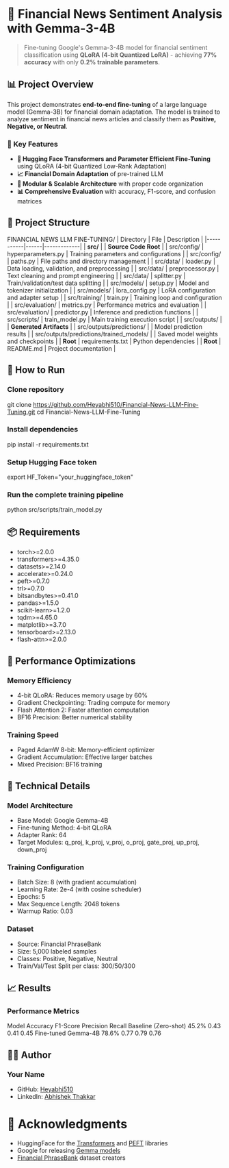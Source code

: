 # 🏦 Financial News Sentiment Analysis with Gemma-3-4B

> Fine-tuning Google's Gemma-3-4B model for financial sentiment classification using **QLoRA (4-bit Quantized LoRA)** - achieving **77% accuracy** with only **0.2% trainable parameters**.


## 📊 Project Overview

This project demonstrates **end-to-end fine-tuning** of a large language model (Gemma-3B) for financial domain adaptation. The model is trained to analyze sentiment in financial news articles and classify them as **Positive, Negative, or Neutral**.


### 🎯 Key Features

- **🔧 Hugging Face Transformers and Parameter Efficient Fine-Tuning** using QLoRA (4-bit Quantized Low-Rank Adaptation)
- **📈 Financial Domain Adaptation** of pre-trained LLM
- **🔄 Modular & Scalable Architecture** with proper code organization
- **📊 Comprehensive Evaluation** with accuracy, F1-score, and confusion matrices


## 📁 Project Structure
FINANCIAL NEWS LLM FINE-TUNING/
| Directory | File | Description |
|-----------|------|-------------|
| **src/** | | **Source Code Root** |
| src/config/ | hyperparameters.py | Training parameters and configurations |
| src/config/ | paths.py | File paths and directory management |
| src/data/ | loader.py | Data loading, validation, and preprocessing |
| src/data/ | preprocessor.py | Text cleaning and prompt engineering |
| src/data/ | splitter.py | Train/validation/test data splitting |
| src/models/ | setup.py | Model and tokenizer initialization |
| src/models/ | lora_config.py | LoRA configuration and adapter setup |
| src/training/ | train.py | Training loop and configuration |
| src/evaluation/ | metrics.py | Performance metrics and evaluation |
| src/evaluation/ | predictor.py | Inference and prediction functions |
| src/scripts/ | train_model.py | Main training execution script |
| src/outputs/ | | **Generated Artifacts** |
| src/outputs/predictions/ | | Model prediction results |
| src/outputs/predictions/trained_models/ | | Saved model weights and checkpoints |
| **Root** | requirements.txt | Python dependencies |
| **Root** | README.md | Project documentation |


## 🚀 How to Run
### Clone repository
git clone https://github.com/Heyabhi510/Financial-News-LLM-Fine-Tuning.git
cd Financial-News-LLM-Fine-Tuning

### Install dependencies
pip install -r requirements.txt

### Setup Hugging Face token
export HF_Token="your_huggingface_token"

### Run the complete training pipeline
python src/scripts/train_model.py


## 📦 Requirements
- torch>=2.0.0
- transformers>=4.35.0
- datasets>=2.14.0
- accelerate>=0.24.0
- peft>=0.7.0
- trl>=0.7.0
- bitsandbytes>=0.41.0
- pandas>=1.5.0
- scikit-learn>=1.2.0
- tqdm>=4.65.0
- matplotlib>=3.7.0
- tensorboard>=2.13.0
- flash-attn>=2.0.0


## 🚀 Performance Optimizations
### Memory Efficiency
- 4-bit QLoRA: Reduces memory usage by 60%
- Gradient Checkpointing: Trading compute for memory
- Flash Attention 2: Faster attention computation
- BF16 Precision: Better numerical stability

### Training Speed
- Paged AdamW 8-bit: Memory-efficient optimizer
- Gradient Accumulation: Effective larger batches
- Mixed Precision: BF16 training


## 🔧 Technical Details
### Model Architecture
- Base Model: Google Gemma-4B
- Fine-tuning Method: 4-bit QLoRA
- Adapter Rank: 64
- Target Modules: q_proj, k_proj, v_proj, o_proj, gate_proj, up_proj, down_proj

### Training Configuration
- Batch Size: 8 (with gradient accumulation)
- Learning Rate: 2e-4 (with cosine scheduler)
- Epochs: 5
- Max Sequence Length: 2048 tokens
- Warmup Ratio: 0.03

### Dataset
- Source: Financial PhraseBank
- Size: 5,000 labeled samples
- Classes: Positive, Negative, Neutral
- Train/Val/Test Split per class: 300/50/300


## 📈 Results
### Performance Metrics
Model	                Accuracy	F1-Score	Precision	Recall
Baseline (Zero-shot)	45.2%	    0.43	    0.41	    0.45
Fine-tuned Gemma-4B	    78.6%	    0.77	    0.79	    0.76


## 👨‍💻 Author
### Your Name
- GitHub: <a href='https://github.com/Heyabhi510'>Heyabhi510</a>
- LinkedIn: <a href='www.linkedin.com/in/abhi-s-thakkar'>Abhishek Thakkar</a>


# 🙏 Acknowledgments
- HuggingFace for the <a href='https://github.com/huggingface/transformers'>Transformers</a> and <a href='https://github.com/huggingface/peft'>PEFT</a> libraries
- Google for releasing <a href='https://huggingface.co/google/gemma-3-4b-it'>Gemma models</a>
- <a href='[https://www.researchgate.net/publication/251231364_FinancialPhraseBank-v10](https://www.kaggle.com/datasets/ankurzing/sentiment-analysis-for-financial-news)'>Financial PhraseBank</a> dataset creators
